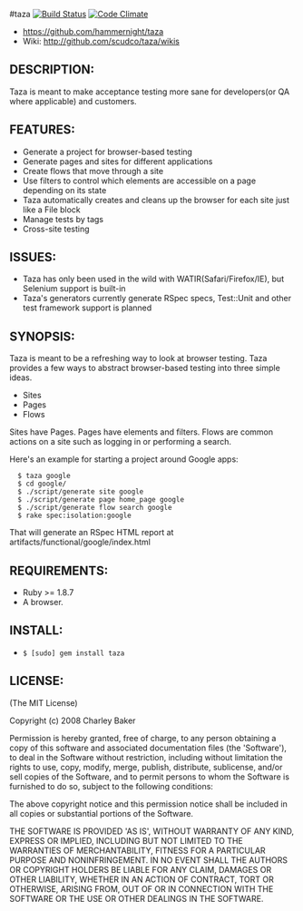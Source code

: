 #taza
[![Build Status](https://secure.travis-ci.org/hammernight/taza.png)](http://travis-ci.org/hammernight/taza)
[![Code Climate](https://codeclimate.com/github/hammernight/taza.png)](https://codeclimate.com/github/hammernight/taza)

* https://github.com/hammernight/taza
* Wiki: http://github.com/scudco/taza/wikis

## DESCRIPTION:

Taza is meant to make acceptance testing more sane for developers(or QA where applicable) and customers.

## FEATURES:

* Generate a project for browser-based testing
* Generate pages and sites for different applications
* Create flows that move through a site
* Use filters to control which elements are accessible on a page depending on its state
* Taza automatically creates and cleans up the browser for each site just like a File block
* Manage tests by tags
* Cross-site testing

## ISSUES:

* Taza has only been used in the wild with WATIR(Safari/Firefox/IE), but Selenium support is built-in
* Taza's generators currently generate RSpec specs, Test::Unit and other test framework support is planned

## SYNOPSIS:

Taza is meant to be a refreshing way to look at browser testing. Taza provides a few ways to abstract browser-based testing into three simple ideas.

  * Sites
  * Pages
  * Flows


Sites have Pages.
Pages have elements and filters.
Flows are common actions on a site such as logging in or performing a search.

Here's an example for starting a project around Google apps:

```
  $ taza google
  $ cd google/
  $ ./script/generate site google
  $ ./script/generate page home_page google
  $ ./script/generate flow search google
  $ rake spec:isolation:google
```

That will generate an RSpec HTML report at artifacts/functional/google/index.html

## REQUIREMENTS:

  * Ruby >= 1.8.7
  * A browser.

## INSTALL:

* `$ [sudo] gem install taza`

## LICENSE:

(The MIT License)

Copyright (c) 2008 Charley Baker

Permission is hereby granted, free of charge, to any person obtaining
a copy of this software and associated documentation files (the
'Software'), to deal in the Software without restriction, including
without limitation the rights to use, copy, modify, merge, publish,
distribute, sublicense, and/or sell copies of the Software, and to
permit persons to whom the Software is furnished to do so, subject to
the following conditions:

The above copyright notice and this permission notice shall be
included in all copies or substantial portions of the Software.

THE SOFTWARE IS PROVIDED 'AS IS', WITHOUT WARRANTY OF ANY KIND,
EXPRESS OR IMPLIED, INCLUDING BUT NOT LIMITED TO THE WARRANTIES OF
MERCHANTABILITY, FITNESS FOR A PARTICULAR PURPOSE AND NONINFRINGEMENT.
IN NO EVENT SHALL THE AUTHORS OR COPYRIGHT HOLDERS BE LIABLE FOR ANY
CLAIM, DAMAGES OR OTHER LIABILITY, WHETHER IN AN ACTION OF CONTRACT,
TORT OR OTHERWISE, ARISING FROM, OUT OF OR IN CONNECTION WITH THE
SOFTWARE OR THE USE OR OTHER DEALINGS IN THE SOFTWARE.
